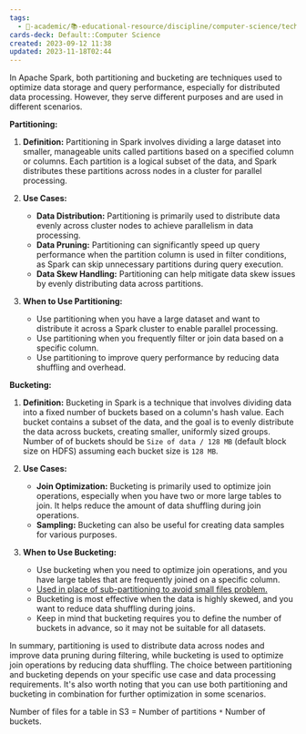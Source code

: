 ```yaml
---
tags:
  - 🔴-academic/📚-educational-resource/discipline/computer-science/technology/apache-spark
cards-deck: Default::Computer Science
created: 2023-09-12 11:38
updated: 2023-11-18T02:44
---
```


In Apache Spark, both partitioning and bucketing are techniques used to optimize data storage and query performance, especially for distributed data processing. However, they serve different purposes and are used in different scenarios.

**Partitioning:**
1. **Definition:** Partitioning in Spark involves dividing a large dataset into smaller, manageable units called partitions based on a specified column or columns. Each partition is a logical subset of the data, and Spark distributes these partitions across nodes in a cluster for parallel processing.

2. **Use Cases:**
   - **Data Distribution:** Partitioning is primarily used to distribute data evenly across cluster nodes to achieve parallelism in data processing.
   - **Data Pruning:** Partitioning can significantly speed up query performance when the partition column is used in filter conditions, as Spark can skip unnecessary partitions during query execution.
   - **Data Skew Handling:** Partitioning can help mitigate data skew issues by evenly distributing data across partitions.

3. **When to Use Partitioning:**
   - Use partitioning when you have a large dataset and want to distribute it across a Spark cluster to enable parallel processing.
   - Use partitioning when you frequently filter or join data based on a specific column.
   - Use partitioning to improve query performance by reducing data shuffling and overhead.

**Bucketing:**
1. **Definition:** Bucketing in Spark is a technique that involves dividing data into a fixed number of buckets based on a column's hash value. Each bucket contains a subset of the data, and the goal is to evenly distribute the data across buckets, creating smaller, uniformly sized groups. Number of of buckets should be `Size of data / 128 MB` (default block size on HDFS) assuming each bucket size is `128 MB`.

2. **Use Cases:**
   - **Join Optimization:** Bucketing is primarily used to optimize join operations, especially when you have two or more large tables to join. It helps reduce the amount of data shuffling during join operations.
   - **Sampling:** Bucketing can also be useful for creating data samples for various purposes.

1. **When to Use Bucketing:**
   - Use bucketing when you need to optimize join operations, and you have large tables that are frequently joined on a specific column.
   - [Used in place of sub-partitioning to avoid small files problem.](https://youtu.be/Kr_AAkzGZsI?feature=shared&t=116)
   - Bucketing is most effective when the data is highly skewed, and you want to reduce data shuffling during joins.
   - Keep in mind that bucketing requires you to define the number of buckets in advance, so it may not be suitable for all datasets.

In summary, partitioning is used to distribute data across nodes and improve data pruning during filtering, while bucketing is used to optimize join operations by reducing data shuffling. The choice between partitioning and bucketing depends on your specific use case and data processing requirements. It's also worth noting that you can use both partitioning and bucketing in combination for further optimization in some scenarios.

Number of files for a table in S3 = Number of partitions `*` Number of buckets.



